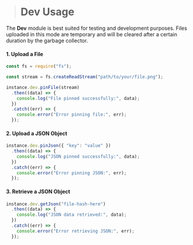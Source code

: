 > # Dev Usage

The **Dev** module is best suited for testing and development purposes. Files uploaded in this mode are temporary and will be cleared after a certain duration by the garbage collector.

#### 1. **Upload a File**

```javascript
const fs = require("fs");

const stream = fs.createReadStream("path/to/your/file.png");

instance.dev.pinFile(stream)
  .then((data) => {
    console.log("File pinned successfully:", data);
  })
  .catch((err) => {
    console.error("Error pinning file:", err);
  });
```

#### 2. **Upload a JSON Object**

```javascript
instance.dev.pinJson({ "key": "value" })
  .then((data) => {
    console.log("JSON pinned successfully:", data);
  })
  .catch((err) => {
    console.error("Error pinning JSON:", err);
  });
```

#### 3. **Retrieve a JSON Object**

```javascript
instance.dev.getJson("file-hash-here")
  .then((data) => {
    console.log("JSON data retrieved:", data);
  })
  .catch((err) => {
    console.error("Error retrieving JSON:", err);
  });
```